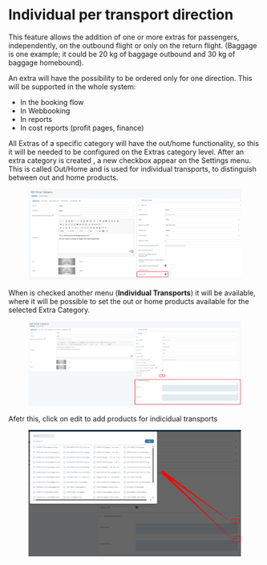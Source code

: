 # Individual per transport direction

This feature allows the addition of one or more extras for passengers, independently, on the outbound flight or only on the return flight. (Baggage is one example; it could be 20 kg of baggage outbound and 30 kg of baggage homebound).

An extra will have the possibility to be ordered only for one direction. This will be supported in the whole system:

* In the booking flow
* In Webbooking
* In reports
* In cost reports (profit pages, finance)

All Extras of a specific category will have the out/home functionality, so this it will be needed to be configured on the Extras category level. After an extra category is created , a new checkbox appear on the Settings menu. This is called Out/Home and is used for individual transports, to distinguish between out and home products.

<figure><img src="../../.gitbook/assets/image (4).png" alt=""><figcaption></figcaption></figure>

When is checked another menu (**Individual Transports**) it will be available, where it will be possible to set the out or home products available for the selected Extra Category.

<figure><img src="../../.gitbook/assets/image (2).png" alt=""><figcaption></figcaption></figure>

Afetr this, click on edit to add products for indicidual transports

<figure><img src="../../.gitbook/assets/image (211).png" alt=""><figcaption></figcaption></figure>
